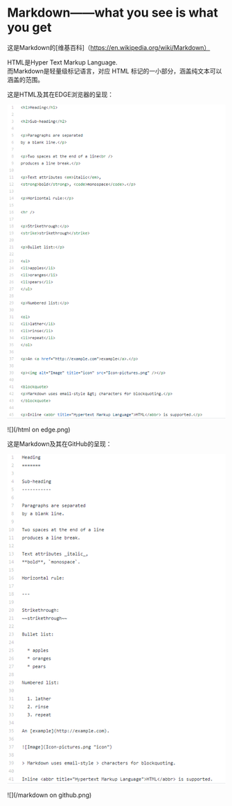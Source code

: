 Markdown——what you see is what you get
======================================

这是Markdown的[维基百科]（https://en.wikipedia.org/wiki/Markdown）

HTML是Hyper Text Markup Language.  
而Markdown是轻量级标记语言，对应 HTML 标记的一小部分，涵盖纯文本可以涵盖的范围。

这是HTML及其在EDGE浏览器的呈现：

![](/html.png)

![](/html on edge.png)

这是Markdown及其在GitHub的呈现：

![](/markdown.png)

![](/markdown on github.png)
